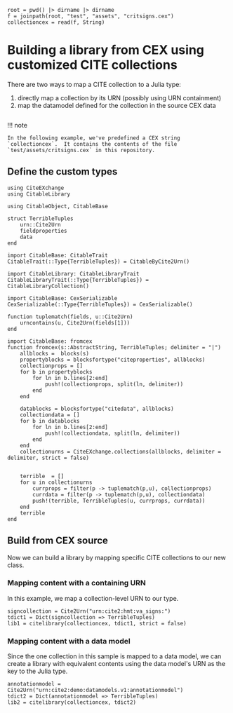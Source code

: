 

```@setup library
root = pwd() |> dirname |> dirname
f = joinpath(root, "test", "assets", "critsigns.cex")
collectioncex = read(f, String)
```



# Building a library from CEX using customized CITE collections


There are two ways to map a CITE collection to a Julia type:


1. directly map a collection by its URN (possibly using URN containment)
1. map the datamodel defined for the collection in the source CEX data


```@example library

```



!!! note

    In the following example, we've predefined a CEX string `collectioncex`.  It contains the contents of the file `test/assets/critsigns.cex` in this repository.




## Define the custom types

```@example library
using CiteEXchange
using CitableLibrary

using CitableObject, CitableBase

struct TerribleTuples
    urn::Cite2Urn
    fieldproperties
    data
end

import CitableBase: CitableTrait
CitableTrait(::Type{TerribleTuples}) = CitableByCite2Urn()

import CitableLibrary: CitableLibraryTrait
CitableLibraryTrait(::Type{TerribleTuples}) = CitableLibraryCollection()

import CitableBase: CexSerializable
CexSerializable(::Type{TerribleTuples}) = CexSerializable()

function tuplematch(fields, u::Cite2Urn)
    urncontains(u, Cite2Urn(fields[1]))
end

import CitableBase: fromcex
function fromcex(s::AbstractString, TerribleTuples; delimiter = "|")
    allblocks =  blocks(s)
    propertyblocks = blocksfortype("citeproperties", allblocks)
    collectionprops = []
    for b in propertyblocks
        for ln in b.lines[2:end]
            push!(collectionprops, split(ln, delimiter))
        end
    end

    datablocks = blocksfortype("citedata", allblocks)
    collectiondata = []
    for b in datablocks
        for ln in b.lines[2:end]
            push!(collectiondata, split(ln, delimiter))
        end
    end
    collectionurns = CiteEXchange.collections(allblocks, delimiter = delimiter, strict = false)


    terrible  = []
    for u in collectionurns
        currprops = filter(p -> tuplematch(p,u), collectionprops)
        currdata = filter(p -> tuplematch(p,u), collectiondata)
        push!(terrible, TerribleTuples(u, currprops, currdata))
    end
    terrible
end

```



## Build from CEX source

Now we can build a library by mapping specific CITE collections to our new class. 

### Mapping content with a containing URN

In this example, we map a collection-level URN to our type. 

```@example library
signcollection = Cite2Urn("urn:cite2:hmt:va_signs:")
tdict1 = Dict(signcollection => TerribleTuples)
lib1 = citelibrary(collectioncex, tdict1, strict = false)
```

### Mapping content with a data model

Since the one collection in this sample is mapped to a data model, we can create a library with equivalent contents using the data model's URN as the key to the Julia type.

```@example library
annotationmodel = Cite2Urn("urn:cite2:demo:datamodels.v1:annotationmodel")
tdict2 = Dict(annotationmodel => TerribleTuples)
lib2 = citelibrary(collectioncex, tdict2)
```